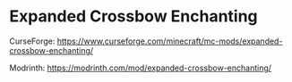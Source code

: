 # Expanded Crossbow Enchanting
CurseForge: https://www.curseforge.com/minecraft/mc-mods/expanded-crossbow-enchanting/

Modrinth: https://modrinth.com/mod/expanded-crossbow-enchanting/

